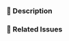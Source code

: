 <!--
Thank you for submitting a pull request!

Please verify that:
* [ ] Code is up-to-date with the `main` branch.
* [ ] You've successfully built and run the tests locally.
  https://github.com/ExpediaGroup/pitchfork#build
* [ ] There are new or updated unit tests validating the change.

Refer to CONTRIBUTING.md for more details.
  https://github.com/ExpediaGroup/pitchfork/blob/master/CONTRIBUTING.md
-->

### :pencil: Description


### :link: Related Issues
